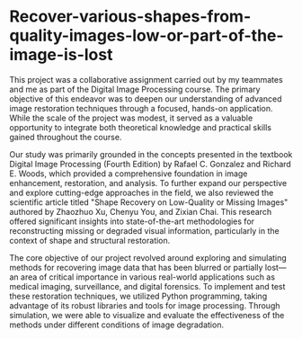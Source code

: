 # Recover-various-shapes-from-quality-images-low-or-part-of-the-image-is-lost
This project was a collaborative assignment carried out by my teammates and me as part of the Digital Image Processing course. The primary objective of this endeavor was to deepen our understanding of advanced image restoration techniques through a focused, hands-on application. While the scale of the project was modest, it served as a valuable opportunity to integrate both theoretical knowledge and practical skills gained throughout the course.

Our study was primarily grounded in the concepts presented in the textbook Digital Image Processing (Fourth Edition) by Rafael C. Gonzalez and Richard E. Woods, which provided a comprehensive foundation in image enhancement, restoration, and analysis. To further expand our perspective and explore cutting-edge approaches in the field, we also reviewed the scientific article titled "Shape Recovery on Low-Quality or Missing Images" authored by Zhaozhuo Xu, Chenyu You, and Zixian Chai. This research offered significant insights into state-of-the-art methodologies for reconstructing missing or degraded visual information, particularly in the context of shape and structural restoration.

The core objective of our project revolved around exploring and simulating methods for recovering image data that has been blurred or partially lost—an area of critical importance in various real-world applications such as medical imaging, surveillance, and digital forensics. To implement and test these restoration techniques, we utilized Python programming, taking advantage of its robust libraries and tools for image processing. Through simulation, we were able to visualize and evaluate the effectiveness of the methods under different conditions of image degradation.
